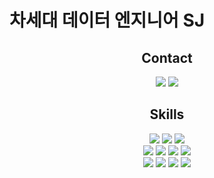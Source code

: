 # 차세대 데이터 엔지니어 **SJ**
 
 
<h2 align=center> Contact </h2>
<div align=center>  
 <a href="https://www.instagram.com/seong2jae" target="_blank"><img src="https://img.shields.io/badge/instagram-ba55d3?style=flat-square&logo=instagram&logoColor=white"/></a>
 <a href="#" target="_blank"><img src="https://img.shields.io/badge/nok5051@naver.com-03C75A?style=flat-square&logo=Naver&logoColor=white"/></a>
</div>



<h2 align=center> Skills </h2>
<div align=center>
 <img src="https://img.shields.io/badge/HTML5-F78181?style=flat-square&logo=HTML5&logoColor=white"/>
 <img src="https://img.shields.io/badge/CSS3-5858FA?style=flat-square&logo=CSS3&logoColor=white"/>
 <img src="https://img.shields.io/badge/javasript-F3F781?style=flat-square&logo=javasript&logoColor=white"/>
</div>

<div align=center>  
 <img src="https://img.shields.io/badge/Python-A4A4A4?style=flat-square&logo=python&logoColor=white"/>
 <img src="https://img.shields.io/badge/Django-0B3B17?style=flat-square&logo=Django&logoColor=white"/>
 <img src="https://img.shields.io/badge/Mysql-FF0000?style=flat-square&logo=mysql&logoColor=white"/>
 <img src="https://img.shields.io/badge/AWS EC2-FAAC58?style=flat-square&logo=Amazon EC2&logoColor=white"/>
</div>

<div align=center>  
 <img src="https://img.shields.io/badge/Hadoop-66CCFF?style=flat-square&logo=Apache Hadoop&logoColor=white"/>
 <img src="https://img.shields.io/badge/Apache Spark-E25A1C?style=flat-square&logo=Apache Spark&logoColor=white"/>
 <img src="https://img.shields.io/badge/Elasticsearch-005571?style=flat-square&logo=Elasticsearch&logoColor=white"/>
 <img src="https://img.shields.io/badge/Logstash-005571?style=flat-square&logo=Logstash&logoColor=white"/>
</div>



